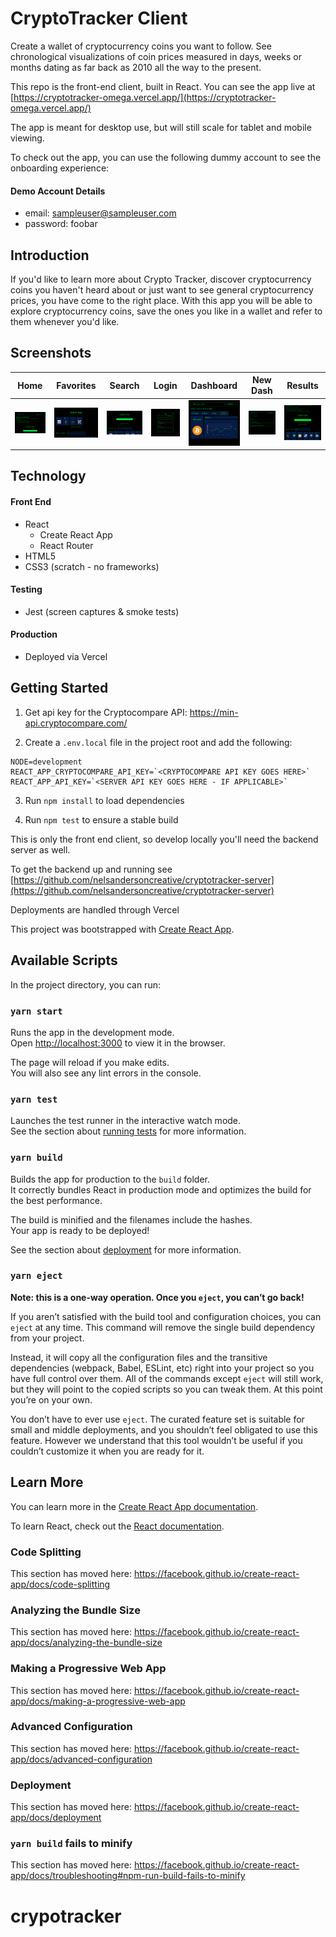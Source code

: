 # CryptoTracker Client
Create a wallet of cryptocurrency coins you want to follow. See chronological visualizations of coin prices measured in days, weeks or months dating as far back as 2010 all the way to the present.

This repo is the front-end client, built in React.  You can see the app live at [https://cryptotracker-omega.vercel.app/](https://cryptotracker-omega.vercel.app/)

The app is meant for desktop use, but will still scale for tablet and mobile viewing.

To check out the app, you can use the following dummy account to see the onboarding experience:

#### Demo Account Details

* email: sampleuser@sampleuser.com
* password: foobar

## Introduction

If you'd like to learn more about Crypto Tracker, discover cryptocurrency coins you haven't heard about or just want to see general cryptocurrency prices, you have come to the right place. With this app you will be able to explore cryptocurrency coins, save the ones you like in a wallet and refer to them whenever you'd like.

## Screenshots

| Home       | Favorites   | Search     | Login       | Dashboard   | New Dash   | Results     |
|------------|-------------|------------|-------------|-------------|------------|-------------|
| <img src="/assets/cryptotracker-home-public.png" width="250"> | <img src="/assets/cryptotracker-home-favorites-public.png" width="250"> | <img src="/assets/cryptotracker-home-search-public.png" width="250"> | <img src="/assets/cryptotracker-login.png" width="250"> | <img src="/assets/cryptotracker-dashboard.png" width="250"> | <img src="/assets/cryptotracker-dashfiller.png" width="250"> | <img src="/assets/cryptotracker-search-query-public.png" width="250"> |

## Technology

#### Front End

* React
  * Create React App
  * React Router
* HTML5
* CSS3 (scratch - no frameworks)

#### Testing

* Jest (screen captures & smoke tests)

#### Production

* Deployed via Vercel

## Getting Started

1. Get api key for the Cryptocompare API: https://min-api.cryptocompare.com/

2. Create a `.env.local` file in the project root and add the following:  

````
NODE=development  
REACT_APP_CRYPTOCOMPARE_API_KEY=`<CRYPTOCOMPARE API KEY GOES HERE>`  
REACT_APP_API_KEY=`<SERVER API KEY GOES HERE - IF APPLICABLE>`  

````

3. Run `npm install` to load dependencies

4. Run `npm test` to ensure a stable build

This is only the front end client, so develop locally you'll need the backend server as well.

To get the backend up and running see [https://github.com/nelsandersoncreative/cryptotracker-server](https://github.com/nelsandersoncreative/cryptotracker-server)

Deployments are handled through Vercel  



This project was bootstrapped with [Create React App](https://github.com/facebook/create-react-app).

## Available Scripts

In the project directory, you can run:

### `yarn start`

Runs the app in the development mode.<br />
Open [http://localhost:3000](http://localhost:3000) to view it in the browser.

The page will reload if you make edits.<br />
You will also see any lint errors in the console.

### `yarn test`

Launches the test runner in the interactive watch mode.<br />
See the section about [running tests](https://facebook.github.io/create-react-app/docs/running-tests) for more information.

### `yarn build`

Builds the app for production to the `build` folder.<br />
It correctly bundles React in production mode and optimizes the build for the best performance.

The build is minified and the filenames include the hashes.<br />
Your app is ready to be deployed!

See the section about [deployment](https://facebook.github.io/create-react-app/docs/deployment) for more information.

### `yarn eject`

**Note: this is a one-way operation. Once you `eject`, you can’t go back!**

If you aren’t satisfied with the build tool and configuration choices, you can `eject` at any time. This command will remove the single build dependency from your project.

Instead, it will copy all the configuration files and the transitive dependencies (webpack, Babel, ESLint, etc) right into your project so you have full control over them. All of the commands except `eject` will still work, but they will point to the copied scripts so you can tweak them. At this point you’re on your own.

You don’t have to ever use `eject`. The curated feature set is suitable for small and middle deployments, and you shouldn’t feel obligated to use this feature. However we understand that this tool wouldn’t be useful if you couldn’t customize it when you are ready for it.

## Learn More

You can learn more in the [Create React App documentation](https://facebook.github.io/create-react-app/docs/getting-started).

To learn React, check out the [React documentation](https://reactjs.org/).

### Code Splitting

This section has moved here: https://facebook.github.io/create-react-app/docs/code-splitting

### Analyzing the Bundle Size

This section has moved here: https://facebook.github.io/create-react-app/docs/analyzing-the-bundle-size

### Making a Progressive Web App

This section has moved here: https://facebook.github.io/create-react-app/docs/making-a-progressive-web-app

### Advanced Configuration

This section has moved here: https://facebook.github.io/create-react-app/docs/advanced-configuration

### Deployment

This section has moved here: https://facebook.github.io/create-react-app/docs/deployment

### `yarn build` fails to minify

This section has moved here: https://facebook.github.io/create-react-app/docs/troubleshooting#npm-run-build-fails-to-minify
# crypotracker
